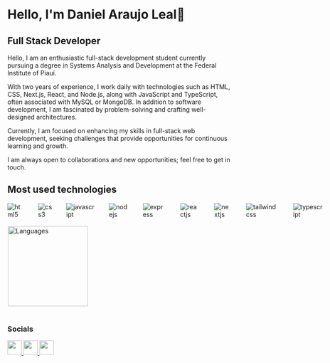 # Hello, I'm Daniel Araujo Leal👾

Full Stack Developer
------------------------

Hello, I am an enthusiastic full-stack development student currently pursuing a degree in Systems Analysis and Development at the Federal Institute of Piauí.

With two years of experience, I work daily with technologies such as HTML, CSS, Next.js, React, and Node.js, along with JavaScript and TypeScript, often associated with MySQL or MongoDB. In addition to software development, I am fascinated by problem-solving and crafting well-designed architectures.

Currently, I am focused on enhancing my skills in full-stack web development, seeking challenges that provide opportunities for continuous learning and growth.

I am always open to collaborations and new opportunities; feel free to get in touch.

## Most used technologies
<div style="display: flex; gap: 2rem">

<img src="https://img.shields.io/badge/HTML5-E34F26?style=for-the-badge&logo=html5&logoColor=white" alt="html5" />
<img src="https://img.shields.io/badge/CSS3-1572B6?style=for-the-badge&logo=css3&logoColor=white" alt="css3" />
<img src="https://img.shields.io/badge/JavaScript-F7DF1E?style=for-the-badge&logo=javascript&logoColor=black" alt="javascript" />
<img src="https://img.shields.io/badge/Node.js-43853D?style=for-the-badge&logo=node.js&logoColor=white" alt="nodejs" />
<img src="https://img.shields.io/badge/Express.js-000000?style=for-the-badge&logo=express&logoColor=white" alt="express" />
<img src="https://img.shields.io/badge/React-20232A?style=for-the-badge&logo=react&logoColor=61DAFB" alt="reactjs" />
<img src="https://img.shields.io/badge/Next.js-000000?style=for-the-badge&logo=next.js&logoColor=white" alt="nextjs" />
<img src="https://img.shields.io/badge/Tailwind%20CSS-38B2AC?style=for-the-badge&logo=tailwind-css&logoColor=white" alt="tailwindcss" />
<img src="https://img.shields.io/badge/TypeScript-007ACC?style=for-the-badge&logo=typescript&logoColor=white" alt="typescript" />
<img src="https://img.shields.io/badge/Python-3776AB?style=for-the-badge&logo=python&logoColor=white" alt="python" />
<img src="https://img.shields.io/badge/MongoDB-47A248?style=for-the-badge&logo=mongodb&logoColor=white" alt="mongodb" />
<img src="https://img.shields.io/badge/PostgreSQL-316192?style=for-the-badge&logo=postgresql&logoColor=white" alt="postgresql" />
<img src="https://img.shields.io/badge/MySQL-4479A1?style=for-the-badge&logo=mysql&logoColor=white" alt="mysql" />
</div>

<br>
<div style="border:1px solid #fff;">
  <img height="180em"  src="https://github-readme-stats.vercel.app/api/top-langs/?username=danieluau&layout=compact&theme=radical" alt="Languages"/>
</div>
</br>

### Socials

   <a href="https://www.github.com/danieluau" target="_blank" rel="noreferrer">
        <picture>
            <source media="(prefers-color-scheme: dark)" srcset="https://raw.githubusercontent.com/danielcranney/readme-generator/main/public/icons/socials/github-dark.svg" />
            <source media="(prefers-color-scheme: light)" srcset="https://raw.githubusercontent.com/danielcranney/readme-generator/main/public/icons/socials/github.svg" />
            <img src="https://raw.githubusercontent.com/danielcranney/readme-generator/main/public/icons/socials/github.svg" width="32" height="32" />
        </picture>
    </a>
    <a href="http://www.instagram.com/safelydan" target="_blank" rel="noreferrer">
        <img src="https://raw.githubusercontent.com/danielcranney/readme-generator/main/public/icons/socials/instagram.svg" width="32" height="32" />
    </a>
    <a href="https://www.linkedin.com/in/daniel-araujo-leal-131191289/" target="_blank" rel="noreferrer">
        <picture>
            <source media="(prefers-color-scheme: dark)" srcset="https://raw.githubusercontent.com/danielcranney/readme-generator/main/public/icons/socials/linkedin-dark.svg" />
            <source media="(prefers-color-scheme: light)" srcset="https://raw.githubusercontent.com/danielcranney/readme-generator/main/public/icons/socials/linkedin.svg" />
            <img src="https://raw.githubusercontent.com/danielcranney/readme-generator/main/public/icons/socials/linkedin.svg" width="32" height="32" />
        </picture>
    </a>
</p>

